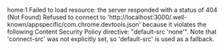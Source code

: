 home:1  Failed to load resource: the server responded with a status of 404 (Not Found)
Refused to connect to 'http://localhost:3000/.well-known/appspecific/com.chrome.devtools.json' because it violates the following Content Security Policy directive: "default-src 'none'". Note that 'connect-src' was not explicitly set, so 'default-src' is used as a fallback.

